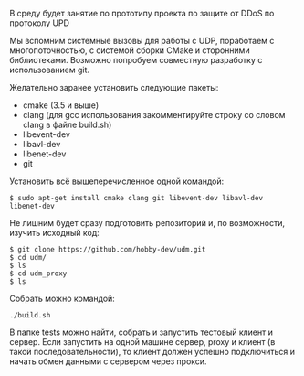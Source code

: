 В среду будет занятие по прототипу проекта по защите от DDoS по протоколу UPD

Мы вспомним системные вызовы для работы с UDP, поработаем с многопоточностью, c системой сборки CMake и сторонними библиотеками.
Возможно попробуем совместную разработку с использованием git.

Желательно заранее установить следующие пакеты:
* cmake (3.5 и выше)
* clang (для gcc использования закомментируйте строку со словом clang в файле build.sh)
* libevent-dev
* libavl-dev
* libenet-dev
* git

Установить всё вышеперечисленное одной командой:
```
$ sudo apt-get install cmake clang git libevent-dev libavl-dev libenet-dev
```


Не лишним будет сразу подготовить репозиторий и, по возможности, изучить исходный код:
```
$ git clone https://github.com/hobby-dev/udm.git
$ cd udm/
$ ls
$ cd udm_proxy
$ ls
```

Собрать можно командой:
```
./build.sh
```

В папке tests можно найти, собрать и запустить тестовый клиент и сервер.
Если запустить на одной машине сервер, proxy и клиент (в такой последовательности), то клиент должен успешно подключиться и начать обмен данными с сервером через прокси.

